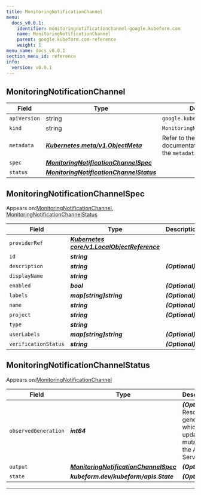 ```yaml
---
title: MonitoringNotificationChannel
menu:
  docs_v0.0.1:
    identifier: monitoringnotificationchannel-google.kubeform.com
    name: MonitoringNotificationChannel
    parent: google.kubeform.com-reference
    weight: 1
menu_name: docs_v0.0.1
section_menu_id: reference
info:
  version: v0.0.1
---
```


## MonitoringNotificationChannel
| Field | Type | Description |
| ------ | ----- | ----------- |
| `apiVersion` | string | `google.kubeform.com/v1alpha1` |
|    `kind` | string | `MonitoringNotificationChannel` |
| `metadata` | ***[Kubernetes meta/v1.ObjectMeta](https://kubernetes.io/docs/reference/generated/kubernetes-api/v1.13/#objectmeta-v1-meta)***|Refer to the Kubernetes API documentation for the fields of the `metadata` field.|
| `spec` | ***[MonitoringNotificationChannelSpec](#monitoringnotificationchannelspec)***||
| `status` | ***[MonitoringNotificationChannelStatus](#monitoringnotificationchannelstatus)***||
## MonitoringNotificationChannelSpec

Appears on:[MonitoringNotificationChannel](#monitoringnotificationchannel), [MonitoringNotificationChannelStatus](#monitoringnotificationchannelstatus)

| Field | Type | Description |
| ------ | ----- | ----------- |
| `providerRef` | ***[Kubernetes core/v1.LocalObjectReference](https://kubernetes.io/docs/reference/generated/kubernetes-api/v1.13/#localobjectreference-v1-core)***||
| `id` | ***string***||
| `description` | ***string***| ***(Optional)*** |
| `displayName` | ***string***||
| `enabled` | ***bool***| ***(Optional)*** |
| `labels` | ***map[string]string***| ***(Optional)*** |
| `name` | ***string***| ***(Optional)*** |
| `project` | ***string***| ***(Optional)*** |
| `type` | ***string***||
| `userLabels` | ***map[string]string***| ***(Optional)*** |
| `verificationStatus` | ***string***| ***(Optional)*** |
## MonitoringNotificationChannelStatus

Appears on:[MonitoringNotificationChannel](#monitoringnotificationchannel)

| Field | Type | Description |
| ------ | ----- | ----------- |
| `observedGeneration` | ***int64***| ***(Optional)*** Resource generation, which is updated on mutation by the API Server.|
| `output` | ***[MonitoringNotificationChannelSpec](#monitoringnotificationchannelspec)***| ***(Optional)*** |
| `state` | ***kubeform.dev/kubeform/apis.State***| ***(Optional)*** |
---
